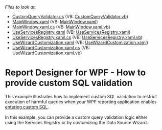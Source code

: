 <!-- default file list -->
*Files to look at*:

* [CustomQueryValidator.cs](./CS/ValidateCustomSql/CustomQueryValidator.cs) (VB: [CustomQueryValidator.vb](./VB/ValidateCustomSql/CustomQueryValidator.vb))
* [MainWindow.xaml](./CS/ValidateCustomSql/MainWindow.xaml) (VB: [MainWindow.xaml](./VB/ValidateCustomSql/MainWindow.xaml))
* [MainWindow.xaml.cs](./CS/ValidateCustomSql/MainWindow.xaml.cs) (VB: [MainWindow.xaml.vb](./VB/ValidateCustomSql/MainWindow.xaml.vb))
* [UseServicesRegistry.xaml](./CS/ValidateCustomSql/UseServicesRegistry.xaml) (VB: [UseServicesRegistry.xaml](./VB/ValidateCustomSql/UseServicesRegistry.xaml))
* [UseServicesRegistry.xaml.cs](./CS/ValidateCustomSql/UseServicesRegistry.xaml.cs) (VB: [UseServicesRegistry.xaml.vb](./VB/ValidateCustomSql/UseServicesRegistry.xaml.vb))
* [UseWizardCustomization.xaml](./CS/ValidateCustomSql/UseWizardCustomization.xaml) (VB: [UseWizardCustomization.xaml](./VB/ValidateCustomSql/UseWizardCustomization.xaml))
* [UseWizardCustomization.xaml.cs](./CS/ValidateCustomSql/UseWizardCustomization.xaml.cs) (VB: [UseWizardCustomization.xaml.vb](./VB/ValidateCustomSql/UseWizardCustomization.xaml.vb))
<!-- default file list end -->
# Report Designer for WPF - How to provide custom SQL validation


This example illustrates how to implement custom SQL validation to restrict execution of harmful queries when your WPF reporting application enables <a href="https://www.devexpress.com/example=T504221">entering custom SQL</a>.<br><br>In this example, you can provide a custom query validation logic either using the Services Registry or by customizing the Data Source Wizard.

<br/>


